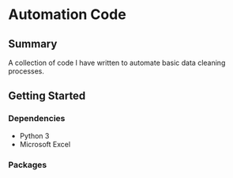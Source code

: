 # Automation Code
## Summary
A collection of code I have written to automate basic data cleaning processes.

## Getting Started
### Dependencies
- Python 3
- Microsoft Excel
### Packages
